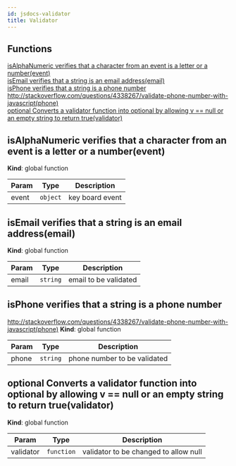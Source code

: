 ```yaml
---
id: jsdocs-validator
title: Validator
---
```

## Functions

<dl>
<dt><a href="#isAlphaNumeric verifies that a character from an event is a letter or a number">isAlphaNumeric verifies that a character from an event is a letter or a number(event)</a></dt>
<dd></dd>
<dt><a href="#isEmail verifies that a string is an email address">isEmail verifies that a string is an email address(email)</a></dt>
<dd></dd>
<dt><a href="#isPhone verifies that a string is a phone number
http_//stackoverflow.com/questions/4338267/validate-phone-number-with-javascript">isPhone verifies that a string is a phone number
http://stackoverflow.com/questions/4338267/validate-phone-number-with-javascript(phone)</a></dt>
<dd></dd>
<dt><a href="#optional Converts a validator function into optional by allowing v == null or an empty string to return true">optional Converts a validator function into optional by allowing v == null or an empty string to return true(validator)</a></dt>
<dd></dd>
</dl>

<a name="isAlphaNumeric verifies that a character from an event is a letter or a number"></a>

## isAlphaNumeric verifies that a character from an event is a letter or a number(event)
**Kind**: global function  

| Param | Type | Description |
| --- | --- | --- |
| event | <code>object</code> | key board event |

<a name="isEmail verifies that a string is an email address"></a>

## isEmail verifies that a string is an email address(email)
**Kind**: global function  

| Param | Type | Description |
| --- | --- | --- |
| email | <code>string</code> | email to be validated |

<a name="isPhone verifies that a string is a phone number
http_//stackoverflow.com/questions/4338267/validate-phone-number-with-javascript"></a>

## isPhone verifies that a string is a phone number
http://stackoverflow.com/questions/4338267/validate-phone-number-with-javascript(phone)
**Kind**: global function  

| Param | Type | Description |
| --- | --- | --- |
| phone | <code>string</code> | phone number to be validated |

<a name="optional Converts a validator function into optional by allowing v == null or an empty string to return true"></a>

## optional Converts a validator function into optional by allowing v == null or an empty string to return true(validator)
**Kind**: global function  

| Param | Type | Description |
| --- | --- | --- |
| validator | <code>function</code> | validator to be changed to allow null |

